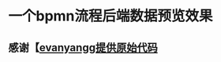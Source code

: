 一个bpmn流程后端数据预览效果
===============

## 感谢【[evanyangg提供原始代码](https://github.com/evanyangg/vue-bpmn-modeler)